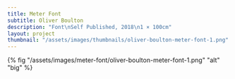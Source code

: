 ```yaml
---
title: Meter Font
subtitle: Oliver Boulton
description: "Font\nSelf Published, 2018\n1 × 100cm"
layout: project
thumbnail: "/assets/images/thumbnails/oliver-boulton-meter-font-1.png"
---
```


{% fig "/assets/images/meter-font/oliver-boulton-meter-font-1.png" "alt" "big" %}